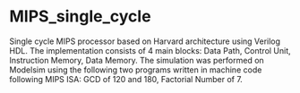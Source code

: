 # MIPS_single_cycle
Single cycle MIPS processor based on Harvard architecture using Verilog HDL. The implementation consists of 4 main blocks: Data Path, Control Unit, Instruction Memory, Data Memory. 
The simulation was performed on Modelsim using the following two programs written in machine code following MIPS ISA: GCD of 120 and 180, Factorial Number of 7.
